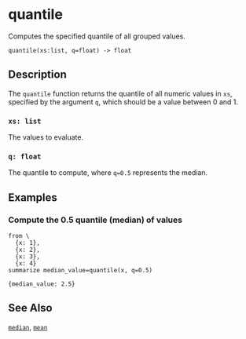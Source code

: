 # quantile

Computes the specified quantile of all grouped values.

```tql
quantile(xs:list, q=float) -> float
```

## Description

The `quantile` function returns the quantile of all numeric values in `xs`,
specified by the argument `q`, which should be a value between 0 and 1.

### `xs: list`

The values to evaluate.

### `q: float`

The quantile to compute, where `q=0.5` represents the median.

## Examples

### Compute the 0.5 quantile (median) of values

```tql
from \
  {x: 1},
  {x: 2},
  {x: 3},
  {x: 4}
summarize median_value=quantile(x, q=0.5)
```

```tql
{median_value: 2.5}
```

## See Also

[`median`](median.md), [`mean`](mean.md)
